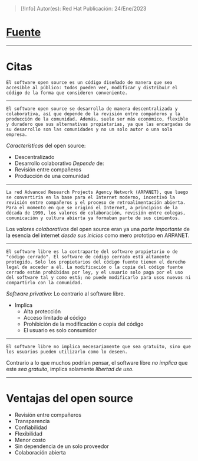 >[!Info]
>Autor(es): Red Hat
>Publicación: 24/Ene/2023
# [Fuente](https://www.redhat.com/es/topics/open-source/what-is-open-source)
---
# Citas

    El software open source es un código diseñado de manera que sea accesible al público: todos pueden ver, modificar y distribuir el código de la forma que consideren conveniente.

---

	El software open source se desarrolla de manera descentralizada y colaborativa, así que depende de la revisión entre compañeros y la producción de la comunidad. Además, suele ser más económico, flexible y duradero que sus alternativas propietarias, ya que las encargadas de su desarrollo son las comunidades y no un solo autor o una sola empresa.

*Características* del open source:
- Descentralizado
- Desarrollo colaborativo
*Depende* de:
- Revisión entre compañeros
- Producción de una comunidad

---

	La red Advanced Research Projects Agency Network (ARPANET), que luego se convertiría en la base para el Internet moderno, incentivó la revisión entre compañeros y el proceso de retroalimentación abierta.
	Para el momento en que se originó el Internet, a principios de la década de 1990, los valores de colaboración, revisión entre colegas, comunicación y cultura abierta ya formaban parte de sus cimientos.

Los *valores colaborativos* del open source eran ya una *parte importante* de la esencia del internet *desde sus inicios* como mero prototipo en ARPANET.

---

	El software libre es la contraparte del software propietario o de "código cerrado". El software de código cerrado está altamente protegido. Solo los propietarios del código fuente tienen el derecho legal de acceder a él. La modificación o la copia del código fuente cerrado están prohibidas por ley, y el usuario solo paga por el uso del software tal y como está; no puede modificarlo para usos nuevos ni compartirlo con la comunidad.

*Software privativo*: Lo contrario al software libre.
- Implica
	- Alta protección
	- Acceso limitado al código
	- Prohibición de la modificación o copia del código
	- El usuario es solo consumidor

---

	El software libre no implica necesariamente que sea gratuito, sino que los usuarios pueden utilizarlo como lo deseen.

Contrario a lo que muchos podrían pensar, el software libre *no implica* que este *sea gratuito*, implica solamente *libertad de uso*.

---
# Ventajas del open source
- Revisión entre compañeros
- Transparencia
- Confiabilidad
- Flexibilidad
- Menor costo
- Sin dependencia de un solo proveedor
- Colaboración abierta